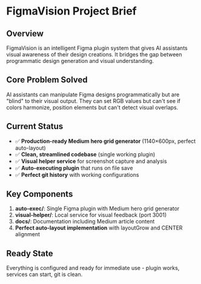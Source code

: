 # FigmaVision Project Brief

## Overview
FigmaVision is an intelligent Figma plugin system that gives AI assistants visual awareness of their design creations. It bridges the gap between programmatic design generation and visual understanding.

## Core Problem Solved
AI assistants can manipulate Figma designs programmatically but are "blind" to their visual output. They can set RGB values but can't see if colors harmonize, position elements but can't detect visual overlaps.

## Current Status
- ✅ **Production-ready Medium hero grid generator** (1140×600px, perfect auto-layout)
- ✅ **Clean, streamlined codebase** (single working plugin)
- ✅ **Visual helper service** for screenshot capture and analysis
- ✅ **Auto-executing plugin** that runs on file save
- ✅ **Perfect git history** with working configurations

## Key Components
1. **auto-exec/**: Single Figma plugin with Medium hero grid generator
2. **visual-helper/**: Local service for visual feedback (port 3001)
3. **docs/**: Documentation including Medium article content
4. **Perfect auto-layout implementation** with layoutGrow and CENTER alignment

## Ready State
Everything is configured and ready for immediate use - plugin works, services can start, git is clean.
